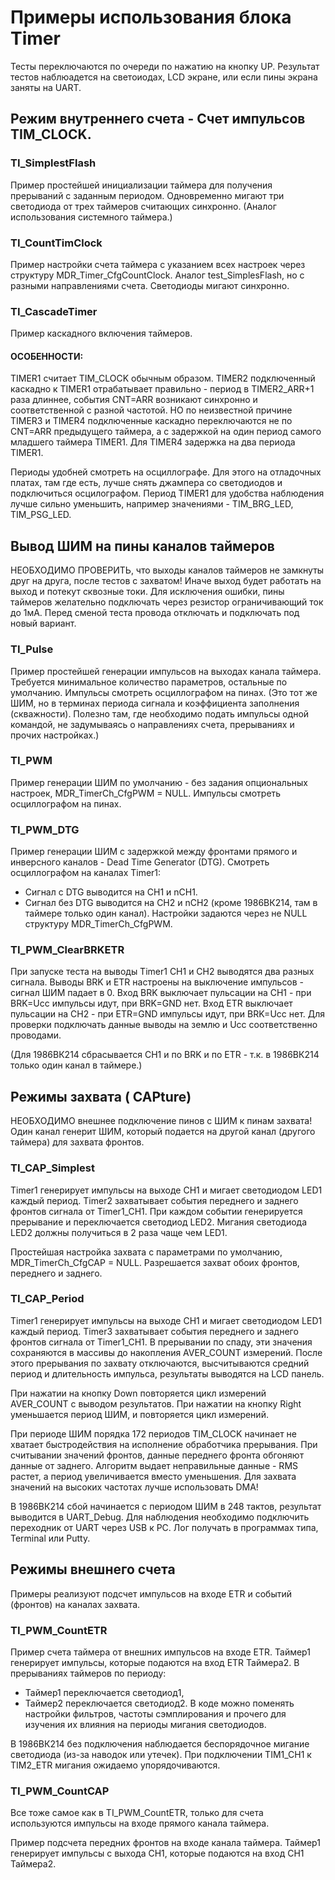 ﻿# Примеры использования блока Timer

Тесты переключаются по очереди по нажатию на кнопку UP. Результат тестов наблюадется на светоиодах, LCD экране, или если пины экрана заняты на UART.

##  Режим внутреннего счета - Счет импульсов TIM_CLOCK. 

### TI_SimplestFlash
Пример простейшей инициализации таймера для получения прерываний с заданным периодом.
Одновременно мигают три светодиода от трех таймеров считающих синхронно. (Аналог использования системного таймера.)

### TI_CountTimClock
Пример настройки счета таймера с указанием всех настроек через структуру MDR_Timer_CfgCountClock.
Аналог test_SimplesFlash, но с разными направлениями счета. Светодиоды мигают синхронно.

### TI_CascadeTimer
Пример каскадного включения таймеров.
####  ОСОБЕННОСТИ:
TIMER1 считает TIM_CLOCK обычным образом. TIMER2 подключенный каскадно к TIMER1 отрабатывает правильно - период в TIMER2_ARR+1 раза длиннее, события CNT=ARR возникают синхронно и соответственной с разной частотой. НО по неизвестной причине TIMER3 и TIMER4 подключенные каскадно переключаются не по CNT=ARR предыдущего таймера, а с задержкой на один период самого младшего таймера TIMER1. Для TIMER4 задержка на два периода TIMER1.

Периоды удобней смотреть на осциллографе. Для этого на отладочных платах, там где есть, лучше снять джампера со светодиодов и подключиться осцилографом. Период TIMER1 для удобства наблюдения лучше сильно уменьшить, например значениями - TIM_BRG_LED, TIM_PSG_LED.

##  Вывод ШИМ на пины каналов таймeров

НЕОБХОДИМО ПРОВЕРИТЬ, что выходы каналов таймеров не замкнуты друг на друга, после тестов с захватом! Иначе выход будет работать на выход и потекут сквозные токи. Для исключения ошибки, пины таймеров желательно подключать через резистор ограничивающий ток до 1мА. Перед сменой теста провода отключать и подключать под новый вариант.

### TI_Pulse
Пример простейшей генерации импульсов на выходах канала таймера. Требуется минимальное количество параметров, остальные по умолчанию. Импульсы смотреть осциллографом на пинах. (Это тот же ШИМ, но в терминах периода сигнала и коэффициента заполнения (скважности). Полезно там, где необходимо подать импульсы одной командой, не задумываясь о направлениях счета, прерываниях и прочих настройках.)

### TI_PWM
Пример генерации ШИМ по умолчанию - без задания опциональных настроек, MDR_TimerCh_CfgPWM = NULL. Импульсы смотреть осциллографом на пинах. 

### TI_PWM_DTG
Пример генерации ШИМ c задержкой между фронтами прямого и инверсного каналов - Dead Time Generator (DTG).  Смотреть осциллографом на каналах Timer1:
  * Сигнал с DTG выводится на CH1 и nCH1.
  * Сигнал без DTG выводится на CH2 и nCH2 (кроме 1986ВК214, там в таймере только один канал).
Настройки задаются через не NULL структуру MDR_TimerCh_CfgPWM.

### TI_PWM_ClearBRKETR
При запуске теста на выводы Timer1 CH1 и CH2 выводятся два разных сигнала.
Выводы BRK и ETR настроены на выключение импульсов - сигнал ШИМ падает в 0.
Вход BRK выключает пульсации на CH1 - при BRK=Ucc импульсы идут, при BRK=GND нет.
Вход ETR выключает пульсации на CH2 - при ETR=GND импульсы идут, при BRK=Ucc нет.
Для проверки подключать данные выводы на землю и Ucc соответственно проводами.

(Для 1986ВК214 сбрасывается CH1 и по BRK и по ETR - т.к. в 1986ВК214 только один канал в таймере.)

##  Режимы захвата ( CAPture)

НЕОБХОДИМО внешнее подключение пинов с ШИМ к пинам захвата! Один канал генерит ШИМ, который подается на другой канал (другого таймера) для захвата фронтов.

### TI_CAP_Simplest
Timer1 генерирует импульсы на выходе CH1 и мигает светодиодом LED1 каждый период.
Timer2 захватывает события переднего и заднего фронтов сигнала от Timer1_CH1.
При каждом событии генерируется прерывание и переключается светодиод LED2.
Мигания светодиода LED2 должны получиться в 2 раза чаще чем LED1.

Простейшая настройка захвата с параметрами по умолчанию, MDR_TimerCh_CfgCAP = NULL. Разрешается захват обоих фронтов, переднего и заднего.

### TI_CAP_Period
Timer1 генерирует импульсы на выходе CH1 и мигает светодиодом LED1 каждый период. Timer3 захватывает события переднего и заднего фронтов сигнала от Timer1_CH1. В прерывании по спаду, эти значения сохраняются в массивы до накопления AVER_COUNT измерений. После этого прерывания по захвату отключаются, высчитываются средний период и длительность импульса, результаты выводятся на LCD панель.

При нажатии на кнопку Down повторяется цикл измерений AVER_COUNT с выводом результатов. При нажатии на кнопку Right уменьшается период ШИМ, и повторяется цикл измерений. 

При периоде ШИМ порядка 172 периодов TIM_CLOCK начинает не хватает быстродействия на исполнение обработчика прерывания. При считывании значений фронтов, данные переднего фронта обгоняют данные от заднего. Алгоритм выдает неправильные данные - RMS растет, а период увеличивается вместо уменьшения. Для захвата значений на высоких частотах лучше использовать DMA!

В 1986ВК214 сбой начинается с периодом ШИМ в 248 тактов, результат выводится в UART_Debug. Для наблюдения необходимо подключить переходник от UART через USB к РС. Лог получать в программах типа, Terminal или Putty.


## Режимы внешнего счета
Примеры реализуют подсчет импульсов на входе ETR и событий (фронтов) на каналах захвата.

### TI_PWM_CountETR
Пример счета таймера от внешних импульсов на входе ETR.
Таймер1 генерирует импульсы, которые подаются на вход ETR Таймера2.
В прерываниях таймеров по периоду: 
  * Таймер1 переключается светодиод1, 
  * Таймер2 переключается светодиод2.
В коде можно поменять настройки фильтров, частоты сэмплирования и прочего для изучения их влияния на периоды мигания светодиодов.

В 1986ВК214 без подключения наблюдается беспорядочное мигание светодиода (из-за наводок или утечек). При подключении TIM1_CH1 к TIM2_ETR мигания ожидаемо упорядочиваются.

### TI_PWM_CountCAP
Все тоже самое как в TI_PWM_CountETR, только для счета используются импульсы на входе прямого канала таймера.

Пример подсчета передних фронтов на входе канала таймера. Таймер1 генерирует импульсы c выхода CH1, которые подаются на вход CH1 Таймера2.